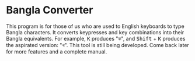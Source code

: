 # Bangla Converter

This program is for those of us who are used to English keyboards to type Bangla characters. It converts keypresses and key combinations into their Bangla equivalents. For example, <kbd>K</kbd> produces "ক", and <kbd>Shift</kbd> + <kbd>K</kbd> produces the aspirated version: "খ". This tool is still being developed. Come back later for more features and a complete manual.
